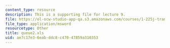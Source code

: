 ```yaml
---
content_type: resource
description: This is a supporting file for lecture 9.
file: https://ol-ocw-studio-app-qa.s3.amazonaws.com/courses/1-225j-transportation-flow-systems-fall-2002/ae7c17e36eabddc8c47047859a310353_queue2.xls
file_type: application/msword
resourcetype: Other
title: queue2.xls
uid: ae7c17e3-6eab-ddc8-c470-47859a310353
---
```


